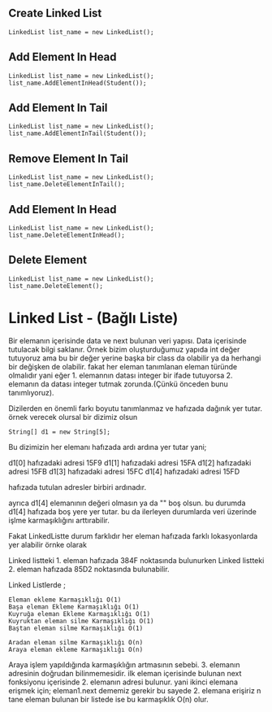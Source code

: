 ## Create Linked List
```
LinkedList list_name = new LinkedList();
```
## Add Element In Head 
```
LinkedList list_name = new LinkedList();
list_name.AddElementInHead(Student());
```
## Add Element In Tail
```
LinkedList list_name = new LinkedList();
list_name.AddElementInTail(Student());
```

## Remove Element In Tail
```
LinkedList list_name = new LinkedList();
list_name.DeleteElementInTail();
```

## Add Element In Head
```
LinkedList list_name = new LinkedList();
list_name.DeleteElementInHead();
```

## Delete Element

```
LinkedList list_name = new LinkedList();
list_name.DeleteElement();
```

# Linked List - (Bağlı Liste)
Bir elemanın içerisinde data ve next bulunan veri yapısı.
Data içerisinde tutulacak bilgi saklanır. Örnek bizim oluşturduğumuz yapıda int değer tutuyoruz ama bu bir değer yerine başka bir class da olabilir ya da herhangi bir değişken de olabilir. fakat her eleman tanımlanan eleman türünde olmalıdır yani eğer 1. elemannın datası integer bir ifade tutuyorsa 2. elemanın da datası integer tutmak zorunda.(Çünkü önceden bunu tanımlıyoruz).

Dizilerden en önemli farkı boyutu tanımlanmaz ve hafızada dağınık yer tutar.
örnek verecek olursal bir dizimiz olsun

    String[] d1 = new String[5];

Bu dizimizin her elemanı hafızada ardı ardına yer tutar yani;

d1[0]   hafızadaki adresi 15F9
d1[1]   hafızadaki adresi 15FA
d1[2]   hafızadaki adresi 15FB
d1[3]   hafızadaki adresi 15FC
d1[4]   hafızadaki adresi 15FD

hafızada tutulan adresler birbiri ardınadır.

ayrıca d1[4] elemanının değeri olmasın ya da "" boş olsun. bu durumda d1[4] hafızada boş yere yer tutar. bu da ilerleyen durumlarda veri üzerinde işlme karmaşıklığını arttırabilir.

Fakat LinkedListte durum farklıdır her eleman hafızada farklı lokasyonlarda yer alabilir
örnke olarak

Linked listteki 1. eleman hafızada 384F noktasında bulunurken
Linked listteki 2. eleman hafızada 85D2 noktasında bulunabilir.

Linked Listlerde ; 

    
    Eleman ekleme Karmaşıklığı O(1)
    Başa eleman Ekleme Karmaşıklığı O(1)
    Kuyruğa eleman Ekleme Karmaşıklığı O(1)
    Kuyruktan eleman silme Karmaşıklığı O(1)
    Baştan eleman silme Karmaşıklığı O(1)

    Aradan eleman silme Karmaşıklığı O(n)
    Araya eleman ekleme Karmaşıklığı O(n)

Araya işlem yapıldığında karmaşıklığın artmasının sebebi. 3. elemanın adresinin doğrudan bilinmemesidir.
ilk eleman içerisinde bulunan next fonksiyonu içerisinde 2. elemanın adresi bulunur. yani ikinci elemana erişmek için;
eleman1.next dememiz gerekir bu sayede 2. elemana erişiriz n tane eleman bulunan bir listede ise bu karmaşıklık O(n) olur.
